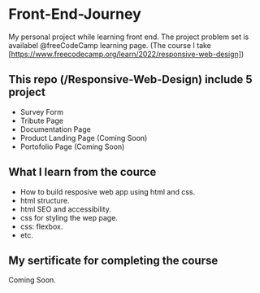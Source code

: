 # Front-End-Journey
My personal project while learning front end.
The project problem set is availabel @freeCodeCamp learning page.
(The course I take [https://www.freecodecamp.org/learn/2022/responsive-web-design])

## This repo (/Responsive-Web-Design) include 5 project
- Survey Form
- Tribute Page
- Documentation Page
- Product Landing Page (Coming Soon)
- Portofolio Page (Coming Soon)

## What I learn from the cource
- How to build resposive web app using html and css.
- html structure.
- html SEO and accessibility.
- css for styling the wep page.
- css: flexbox.
- etc.

## My sertificate for completing the course
Coming Soon.
